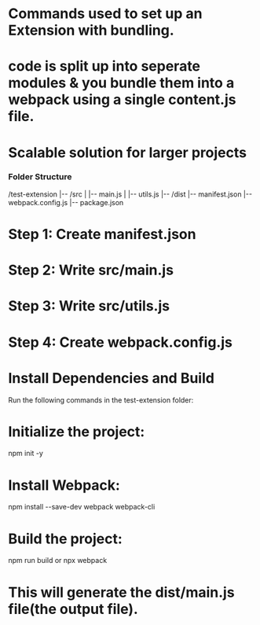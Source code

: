# Commands used to set up an Extension with bundling.
# code is split up into seperate modules & you bundle them into a webpack using a single content.js file.
# Scalable solution for larger projects


### Folder Structure
/test-extension
|-- /src
|   |-- main.js
|   |-- utils.js
|-- /dist
|-- manifest.json
|-- webpack.config.js
|-- package.json

# Step 1: Create manifest.json
# Step 2: Write src/main.js
# Step 3: Write src/utils.js
# Step 4: Create webpack.config.js

# Install Dependencies and Build
Run the following commands in the test-extension folder:

# Initialize the project:
npm init -y

# Install Webpack:
npm install --save-dev webpack webpack-cli

# Build the project:
npm run build or npx webpack
# This will generate the dist/main.js file(the output file).